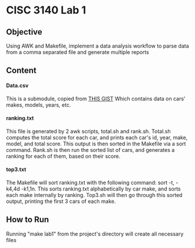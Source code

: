 # CISC 3140 Lab 1

<h2>Objective</h2>

Using AWK and Makefile, implement a data analysis workflow to parse data from a comma separated file and generate multiple reports

<h2>Content</h2>

<h4>Data.csv</h4>
This is a submodule, copied from <a href="https://gist.github.com/katychuang/d66a59b6db4e59c16efd4c42ad411f8e">THIS GIST</a> Which contains data on cars' makes, models, years, etc.

<h4>ranking.txt</h4>
This file is generated by 2 awk scripts, total.sh and rank.sh. Total.sh computes the total score for each car, and prints each car's id, year, make, model, and total score. This output is then sorted in the Makefile via a sort command. Rank.sh is then run the sorted list of cars, and generates a ranking for each of them, based on their score. 
 
<h4>top3.txt</h4>
The Makefile will sort ranking.txt with the following command: sort -t, -k4,4d -k1,1n. This sorts ranking.txt alphabetically by car make, and sorts each make internally by ranking. Top3.sh will then go through this sorted output, printing the first 3 cars of each make. 
  
 <h2>How to Run</h2>
 Running "make lab1" from the project's directory will create all necessary files

